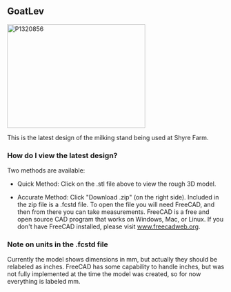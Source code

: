 ## GoatLev

<a href="https://www.flickr.com/photos/27944464@N03/15774347810" title="P1320856 by nzurbrugg, on Flickr"><img src="https://farm9.staticflickr.com/8635/15774347810_e4dcf64b64_n.jpg" width="320" height="240" alt="P1320856"></a>

This is the latest design of the milking stand being used at Shyre Farm.

### How do I view the latest design?
Two methods are available:
* Quick Method: Click on the .stl file above to view the rough 3D model.

* Accurate Method: Click "Download .zip" (on the right side).  Included in the zip file is a .fcstd file.  To open the file you will need FreeCAD, and then from there you can take measurements.  FreeCAD is a free and open source CAD program that works on Windows, Mac, or Linux.  If you don't have FreeCAD installed, please visit www.freecadweb.org.

### Note on units in the .fcstd file
Currently the model shows dimensions in mm, but actually they should be relabeled as inches.  FreeCAD has some capability to handle inches, but was not fully implemented at the time the model was created, so for now everything is labeled mm.
